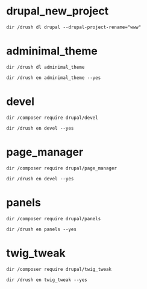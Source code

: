 # drupal_new_project

    dir /drush dl drupal --drupal-project-rename="www"

# adminimal_theme
    dir /drush dl adminimal_theme

    dir /drush en adminimal_theme --yes

# devel
    dir /composer require drupal/devel

    dir /drush en devel --yes

# page_manager
    dir /composer require drupal/page_manager

    dir /drush en devel --yes

# panels
    dir /composer require drupal/panels

    dir /drush en panels --yes

# twig_tweak
    dir /composer require drupal/twig_tweak

    dir /drush en twig_tweak --yes
